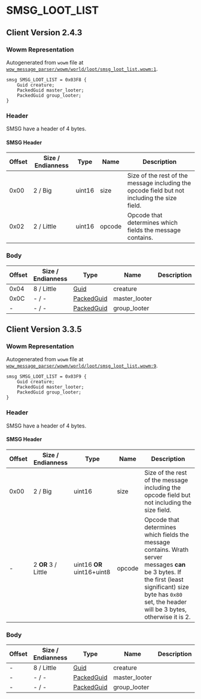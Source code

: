 # SMSG_LOOT_LIST

## Client Version 2.4.3

### Wowm Representation

Autogenerated from `wowm` file at [`wow_message_parser/wowm/world/loot/smsg_loot_list.wowm:1`](https://github.com/gtker/wow_messages/tree/main/wow_message_parser/wowm/world/loot/smsg_loot_list.wowm#L1).
```rust,ignore
smsg SMSG_LOOT_LIST = 0x03F8 {
    Guid creature;
    PackedGuid master_looter;
    PackedGuid group_looter;
}
```
### Header

SMSG have a header of 4 bytes.

#### SMSG Header

| Offset | Size / Endianness | Type   | Name   | Description |
| ------ | ----------------- | ------ | ------ | ----------- |
| 0x00   | 2 / Big           | uint16 | size   | Size of the rest of the message including the opcode field but not including the size field.|
| 0x02   | 2 / Little        | uint16 | opcode | Opcode that determines which fields the message contains.|

### Body

| Offset | Size / Endianness | Type | Name | Description | Comment |
| ------ | ----------------- | ---- | ---- | ----------- | ------- |
| 0x04 | 8 / Little | [Guid](../types/packed-guid.md) | creature |  |  |
| 0x0C | - / - | [PackedGuid](../types/packed-guid.md) | master_looter |  |  |
| - | - / - | [PackedGuid](../types/packed-guid.md) | group_looter |  |  |

## Client Version 3.3.5

### Wowm Representation

Autogenerated from `wowm` file at [`wow_message_parser/wowm/world/loot/smsg_loot_list.wowm:9`](https://github.com/gtker/wow_messages/tree/main/wow_message_parser/wowm/world/loot/smsg_loot_list.wowm#L9).
```rust,ignore
smsg SMSG_LOOT_LIST = 0x03F9 {
    Guid creature;
    PackedGuid master_looter;
    PackedGuid group_looter;
}
```
### Header

SMSG have a header of 4 bytes.

#### SMSG Header

| Offset | Size / Endianness | Type   | Name   | Description |
| ------ | ----------------- | ------ | ------ | ----------- |
| 0x00   | 2 / Big           | uint16 | size   | Size of the rest of the message including the opcode field but not including the size field.|
| -      | 2 **OR** 3 / Little| uint16 **OR** uint16+uint8 | opcode | Opcode that determines which fields the message contains. Wrath server messages **can** be 3 bytes. If the first (least significant) size byte has `0x80` set, the header will be 3 bytes, otherwise it is 2. |

### Body

| Offset | Size / Endianness | Type | Name | Description | Comment |
| ------ | ----------------- | ---- | ---- | ----------- | ------- |
| - | 8 / Little | [Guid](../types/packed-guid.md) | creature |  |  |
| - | - / - | [PackedGuid](../types/packed-guid.md) | master_looter |  |  |
| - | - / - | [PackedGuid](../types/packed-guid.md) | group_looter |  |  |

